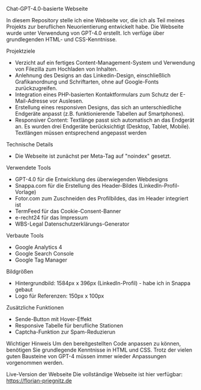 Chat-GPT-4.0-basierte Webseite

In diesem Repository stelle ich eine Webseite vor, die ich als Teil meines Projekts zur beruflichen Neuorientierung entwickelt habe. Die Webseite wurde unter Verwendung von GPT-4.0 erstellt. Ich verfüge über grundlegenden HTML- und CSS-Kenntnisse.

Projektziele
- Verzicht auf ein fertiges Content-Management-System und Verwendung von Filezilla zum Hochladen von Inhalten.
- Anlehnung des Designs an das Linkedin-Design, einschließlich Grafikanordnung und Schriftarten, ohne auf Google-Fonts zurückzugreifen.
- Integration eines PHP-basierten Kontaktformulars zum Schutz der E-Mail-Adresse vor Auslesen.
- Erstellung eines responsiven Designs, das sich an unterschiedliche Endgeräte anpasst (z.B. funktionierende Tabellen auf Smartphones).
- Responsiver Content: Textlänge passt sich automatisch an das Endgerät an. Es wurden drei Endgeräte berücksichtigt (Desktop, Tablet, Mobile). Textlängen müssen entsprechend angepasst werden

Technische Details
- Die Webseite ist zunächst per Meta-Tag auf "noindex" gesetzt.

Verwendete Tools
- GPT-4.0 für die Entwicklung des überwiegenden Webdesigns
- Snappa.com für die Erstellung des Header-Bildes (LinkedIn-Profil-Vorlage)
- Fotor.com zum Zuschneiden des Profilbildes, das im Header integriert ist
- TermFeed für das Cookie-Consent-Banner
- e-recht24 für das Impressum
- WBS-Legal Datenschutzerklärungs-Generator

Verbaute Tools
- Google Analytics 4
- Google Search Console
- Google Tag Manager

Bildgrößen
- Hintergrundbild: 1584px x 396px (LinkedIn-Profil) - habe ich in Snappa gebaut
- Logo für Referenzen: 150px x 100px

Zusätzliche Funktionen
- Sende-Button mit Hover-Effekt
- Responsive Tabelle für berufliche Stationen
- Captcha-Funktion zur Spam-Reduzierun

Wichtiger Hinweis
Um den bereitgestellten Code anpassen zu können, benötigen Sie grundlegende Kenntnisse in HTML und CSS. Trotz der vielen guten Bausteine von GPT-4 müssen immer wieder Anpassungen vorgenommen werden.

Live-Version der Webseite
Die vollständige Webseite ist hier verfügbar: https://florian-priegnitz.de
